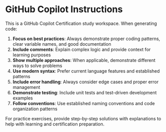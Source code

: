 # GitHub Copilot Instructions

<!-- Use this file to provide workspace-specific custom instructions to Copilot. For more details, visit https://code.visualstudio.com/docs/copilot/copilot-customization#_use-a-githubcopilotinstructionsmd-file -->

This is a GitHub Copilot Certification study workspace. When generating code:

1. **Focus on best practices**: Always demonstrate proper coding patterns, clear variable names, and good documentation
2. **Include comments**: Explain complex logic and provide context for learning purposes
3. **Show multiple approaches**: When applicable, demonstrate different ways to solve problems
4. **Use modern syntax**: Prefer current language features and established patterns
5. **Include error handling**: Always consider edge cases and proper error management
6. **Demonstrate testing**: Include unit tests and test-driven development examples
7. **Follow conventions**: Use established naming conventions and code organization patterns

For practice exercises, provide step-by-step solutions with explanations to help with learning and certification preparation.
